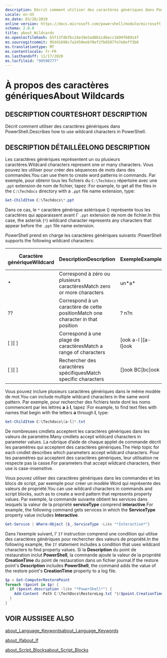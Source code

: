 ```yaml
---
description: Décrit comment utiliser des caractères génériques dans PowerShell.
Locale: en-US
ms.date: 03/28/2019
online version: https://docs.microsoft.com/powershell/module/microsoft.powershell.core/about/about_wildcards?view=powershell-7.2&WT.mc_id=ps-gethelp
schema: 2.0.0
title: about_Wildcards
ms.openlocfilehash: b5f13fdbfbc24e19e5ad0b1cd6ecc1b99f68914f
ms.sourcegitcommit: 95d41698c7a2450eeb70ef2fb6507fe7e6eff3b6
ms.translationtype: MT
ms.contentlocale: fr-FR
ms.lasthandoff: 11/17/2020
ms.locfileid: "99598777"
---
```

# <a name="about-wildcards"></a><span data-ttu-id="e8c55-103">À propos des caractères génériques</span><span class="sxs-lookup"><span data-stu-id="e8c55-103">About Wildcards</span></span>

## <a name="short-description"></a><span data-ttu-id="e8c55-104">DESCRIPTION COURTE</span><span class="sxs-lookup"><span data-stu-id="e8c55-104">SHORT DESCRIPTION</span></span>

<span data-ttu-id="e8c55-105">Décrit comment utiliser des caractères génériques dans PowerShell.</span><span class="sxs-lookup"><span data-stu-id="e8c55-105">Describes how to use wildcard characters in PowerShell.</span></span>

## <a name="long-description"></a><span data-ttu-id="e8c55-106">DESCRIPTION DÉTAILLÉE</span><span class="sxs-lookup"><span data-stu-id="e8c55-106">LONG DESCRIPTION</span></span>

<span data-ttu-id="e8c55-107">Les caractères génériques représentent un ou plusieurs caractères.</span><span class="sxs-lookup"><span data-stu-id="e8c55-107">Wildcard characters represent one or many characters.</span></span> <span data-ttu-id="e8c55-108">Vous pouvez les utiliser pour créer des séquences de mots dans des commandes.</span><span class="sxs-lookup"><span data-stu-id="e8c55-108">You can use them to create word patterns in commands.</span></span> <span data-ttu-id="e8c55-109">Par exemple, pour obtenir tous les fichiers du `C:\Techdocs` répertoire avec une `.ppt` extension de nom de fichier, tapez :</span><span class="sxs-lookup"><span data-stu-id="e8c55-109">For example, to get all the files in the `C:\Techdocs` directory with a `.ppt` file name extension, type:</span></span>

```powershell
Get-ChildItem C:\Techdocs\*.ppt
```

<span data-ttu-id="e8c55-110">Dans ce cas, le `*` caractère générique astérisque () représente tous les caractères qui apparaissent avant l' `.ppt` extension de nom de fichier.</span><span class="sxs-lookup"><span data-stu-id="e8c55-110">In this case, the asterisk (`*`) wildcard character represents any characters that appear before the `.ppt` file name extension.</span></span>

<span data-ttu-id="e8c55-111">PowerShell prend en charge les caractères génériques suivants :</span><span class="sxs-lookup"><span data-stu-id="e8c55-111">PowerShell supports the following wildcard characters:</span></span>

|<span data-ttu-id="e8c55-112">Caractère générique</span><span class="sxs-lookup"><span data-stu-id="e8c55-112">Wildcard</span></span>|<span data-ttu-id="e8c55-113">Description</span><span class="sxs-lookup"><span data-stu-id="e8c55-113">Description</span></span>               |<span data-ttu-id="e8c55-114">Exemple</span><span class="sxs-lookup"><span data-stu-id="e8c55-114">Example</span></span> |<span data-ttu-id="e8c55-115">Faire correspondre</span><span class="sxs-lookup"><span data-stu-id="e8c55-115">Match</span></span>        |<span data-ttu-id="e8c55-116">Aucune correspondance</span><span class="sxs-lookup"><span data-stu-id="e8c55-116">No Match</span></span>|
|--------|--------------------------|--------|-------------|--------|
|\*      |<span data-ttu-id="e8c55-117">Correspond à zéro ou plusieurs caractères</span><span class="sxs-lookup"><span data-stu-id="e8c55-117">Match zero or more characters</span></span> | <span data-ttu-id="e8c55-118">un\*</span><span class="sxs-lookup"><span data-stu-id="e8c55-118">a\*</span></span>  | <span data-ttu-id="e8c55-119">aA, AG, Apple</span><span class="sxs-lookup"><span data-stu-id="e8c55-119">aA, ag, Apple</span></span> | <span data-ttu-id="e8c55-120">Banana</span><span class="sxs-lookup"><span data-stu-id="e8c55-120">banana</span></span> |
|<span data-ttu-id="e8c55-121">?</span><span class="sxs-lookup"><span data-stu-id="e8c55-121">?</span></span>       |<span data-ttu-id="e8c55-122">Correspond à un caractère de cette position</span><span class="sxs-lookup"><span data-stu-id="e8c55-122">Match one character in that position</span></span> | <span data-ttu-id="e8c55-123">? n</span><span class="sxs-lookup"><span data-stu-id="e8c55-123">?n</span></span> | <span data-ttu-id="e8c55-124">, dans, sur</span><span class="sxs-lookup"><span data-stu-id="e8c55-124">an, in, on</span></span> | <span data-ttu-id="e8c55-125">antécédent</span><span class="sxs-lookup"><span data-stu-id="e8c55-125">ran</span></span> |
|<span data-ttu-id="e8c55-126">\[ \]</span><span class="sxs-lookup"><span data-stu-id="e8c55-126">\[ \]</span></span>   |<span data-ttu-id="e8c55-127">Correspond à une plage de caractères</span><span class="sxs-lookup"><span data-stu-id="e8c55-127">Match a range of characters</span></span> | <span data-ttu-id="e8c55-128">\[ook a-l \]</span><span class="sxs-lookup"><span data-stu-id="e8c55-128">\[a-l\]ook</span></span> | <span data-ttu-id="e8c55-129">livre, Cook, look</span><span class="sxs-lookup"><span data-stu-id="e8c55-129">book, cook, look</span></span> | <span data-ttu-id="e8c55-130">prit</span><span class="sxs-lookup"><span data-stu-id="e8c55-130">took</span></span> |
|<span data-ttu-id="e8c55-131">\[ \]</span><span class="sxs-lookup"><span data-stu-id="e8c55-131">\[ \]</span></span>   |<span data-ttu-id="e8c55-132">Rechercher des caractères spécifiques</span><span class="sxs-lookup"><span data-stu-id="e8c55-132">Match specific characters</span></span> | <span data-ttu-id="e8c55-133">\[\]ook BC</span><span class="sxs-lookup"><span data-stu-id="e8c55-133">\[bc\]ook</span></span> | <span data-ttu-id="e8c55-134">livre, Cook</span><span class="sxs-lookup"><span data-stu-id="e8c55-134">book, cook</span></span> | <span data-ttu-id="e8c55-135">rester</span><span class="sxs-lookup"><span data-stu-id="e8c55-135">hook</span></span> |

<span data-ttu-id="e8c55-136">Vous pouvez inclure plusieurs caractères génériques dans le même modèle de mot.</span><span class="sxs-lookup"><span data-stu-id="e8c55-136">You can include multiple wildcard characters in the same word pattern.</span></span> <span data-ttu-id="e8c55-137">Par exemple, pour rechercher des fichiers texte dont les noms commencent par les lettres **a** à **l**, tapez :</span><span class="sxs-lookup"><span data-stu-id="e8c55-137">For example, to find text files with names that begin with the letters **a** through **l**, type:</span></span>

```powershell
Get-ChildItem C:\Techdocs\[a-l]*.txt
```

<span data-ttu-id="e8c55-138">De nombreuses cmdlets acceptent les caractères génériques dans les valeurs de paramètre.</span><span class="sxs-lookup"><span data-stu-id="e8c55-138">Many cmdlets accept wildcard characters in parameter values.</span></span> <span data-ttu-id="e8c55-139">La rubrique d’aide de chaque applet de commande décrit les paramètres qui acceptent des caractères génériques.</span><span class="sxs-lookup"><span data-stu-id="e8c55-139">The Help topic for each cmdlet describes which parameters accept wildcard characters.</span></span> <span data-ttu-id="e8c55-140">Pour les paramètres qui acceptent des caractères génériques, leur utilisation ne respecte pas la casse.</span><span class="sxs-lookup"><span data-stu-id="e8c55-140">For parameters that accept wildcard characters, their use is case-insensitive.</span></span>

<span data-ttu-id="e8c55-141">Vous pouvez utiliser des caractères génériques dans les commandes et les blocs de script, par exemple pour créer un modèle Word qui représente des valeurs de propriété.</span><span class="sxs-lookup"><span data-stu-id="e8c55-141">You can use wildcard characters in commands and script blocks, such as to create a word pattern that represents property values.</span></span> <span data-ttu-id="e8c55-142">Par exemple, la commande suivante obtient les services dans lesquels la valeur de la propriété **serviceType** comprend **interactive**.</span><span class="sxs-lookup"><span data-stu-id="e8c55-142">For example, the following command gets services in which the **ServiceType** property value includes **Interactive**.</span></span>

```powershell
Get-Service | Where-Object {$_.ServiceType -Like "*Interactive*"}
```

<span data-ttu-id="e8c55-143">Dans l’exemple suivant, l' `If` instruction comprend une condition qui utilise des caractères génériques pour rechercher des valeurs de propriété.</span><span class="sxs-lookup"><span data-stu-id="e8c55-143">In the following example, the `If` statement includes a condition that uses wildcard characters to find property values.</span></span> <span data-ttu-id="e8c55-144">Si la **Description** du point de restauration inclut **PowerShell**, la commande ajoute la valeur de la propriété **CreationTime** du point de restauration dans un fichier journal.</span><span class="sxs-lookup"><span data-stu-id="e8c55-144">If the restore point's **Description** includes **PowerShell**, the command adds the value of the restore point's **CreationTime** property to a log file.</span></span>

```powershell
$p = Get-ComputerRestorePoint
foreach ($point in $p) {
  if ($point.description -like "*PowerShell*") {
    Add-Content -Path C:\TechDocs\RestoreLog.txt "$($point.CreationTime)"
  }
}
```

## <a name="see-also"></a><span data-ttu-id="e8c55-145">VOIR AUSSI</span><span class="sxs-lookup"><span data-stu-id="e8c55-145">SEE ALSO</span></span>

[<span data-ttu-id="e8c55-146">about_Language_Keywords</span><span class="sxs-lookup"><span data-stu-id="e8c55-146">about_Language_Keywords</span></span>](about_Language_Keywords.md)

[<span data-ttu-id="e8c55-147">about_If</span><span class="sxs-lookup"><span data-stu-id="e8c55-147">about_If</span></span>](about_If.md)

[<span data-ttu-id="e8c55-148">about_Script_Blocks</span><span class="sxs-lookup"><span data-stu-id="e8c55-148">about_Script_Blocks</span></span>](about_Script_Blocks.md)

